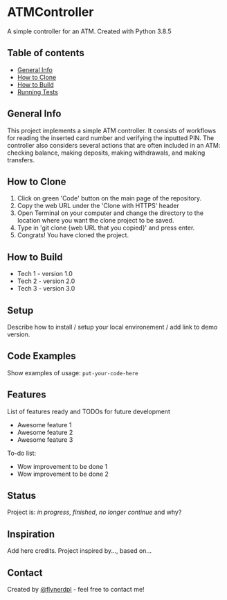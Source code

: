 # ATMController
A simple controller for an ATM. Created with Python 3.8.5


## Table of contents
* [General Info](#general-info)
* [How to Clone](#how-to-clone)
* [How to Build](#how-to-build)
* [Running Tests](#running-tests)


## General Info
This project implements a simple ATM controller. It consists of workflows for reading the inserted card number and verifying the inputted PIN. The controller also considers several actions that are often included in an ATM: checking balance, making deposits, making withdrawals, and making transfers.


## How to Clone
1. Click on green 'Code' button on the main page of the repository.
2. Copy the web URL under the 'Clone with HTTPS' header
3. Open Terminal on your computer and change the directory to the location where you want the clone project to be saved.
4. Type in 'git clone {web URL that you copied}' and press enter.
5. Congrats! You have cloned the project.


## How to Build
* Tech 1 - version 1.0
* Tech 2 - version 2.0
* Tech 3 - version 3.0

## Setup
Describe how to install / setup your local environement / add link to demo version.

## Code Examples
Show examples of usage:
`put-your-code-here`

## Features
List of features ready and TODOs for future development
* Awesome feature 1
* Awesome feature 2
* Awesome feature 3

To-do list:
* Wow improvement to be done 1
* Wow improvement to be done 2

## Status
Project is: _in progress_, _finished_, _no longer continue_ and why?

## Inspiration
Add here credits. Project inspired by..., based on...

## Contact
Created by [@flynerdpl](https://www.flynerd.pl/) - feel free to contact me!
